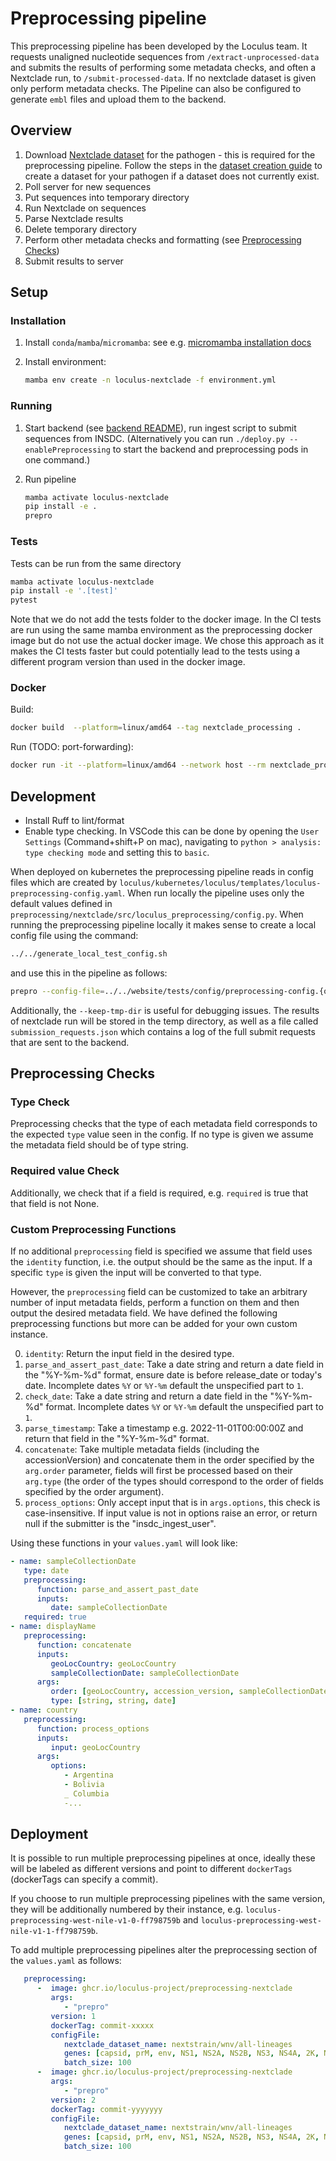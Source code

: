 # Preprocessing pipeline

This preprocessing pipeline has been developed by the Loculus team. It requests unaligned nucleotide sequences from `/extract-unprocessed-data` and submits the results of performing some metadata checks, and often a Nextclade run, to `/submit-processed-data`. If no nextclade dataset is given only perform metadata checks. The Pipeline can also be configured to generate `embl` files and upload them to the backend.

## Overview

1. Download [Nextclade dataset](https://docs.nextstrain.org/projects/nextclade/en/stable/user/datasets.html) for the pathogen - this is required for the preprocessing pipeline. Follow the steps in the [dataset creation guide](https://github.com/nextstrain/nextclade_data/blob/master/docs/dataset-creation-guide.md) to create a dataset for your pathogen if a dataset does not currently exist.
1. Poll server for new sequences
1. Put sequences into temporary directory
1. Run Nextclade on sequences
1. Parse Nextclade results
1. Delete temporary directory
1. Perform other metadata checks and formatting (see [Preprocessing Checks](#preprocessing-checks))
1. Submit results to server

## Setup

### Installation

1. Install `conda`/`mamba`/`micromamba`: see e.g. [micromamba installation docs](https://mamba.readthedocs.io/en/latest/micromamba-installation.html#umamba-install)
1. Install environment:

   ```sh
   mamba env create -n loculus-nextclade -f environment.yml
   ```

### Running

1. Start backend (see [backend README](../backend/README.md)), run ingest script to submit sequences from INSDC. (Alternatively you can run `./deploy.py --enablePreprocessing` to start the backend and preprocessing pods in one command.)

1. Run pipeline

   ```bash
   mamba activate loculus-nextclade
   pip install -e .
   prepro
   ```

### Tests

Tests can be run from the same directory

```sh
mamba activate loculus-nextclade
pip install -e '.[test]'
pytest
```

Note that we do not add the tests folder to the docker image. In the CI tests are run using the same mamba environment as the preprocessing docker image but do not use the actual docker image. We chose this approach as it makes the CI tests faster but could potentially lead to the tests using a different program version than used in the docker image.

### Docker

Build:

```bash
docker build  --platform=linux/amd64 --tag nextclade_processing .
```

Run (TODO: port-forwarding):

```bash
docker run -it --platform=linux/amd64 --network host --rm nextclade_processing python main.py
```

## Development

- Install Ruff to lint/format
- Enable type checking. In VSCode this can be done by opening the `User Settings` (Command+shift+P on mac), navigating to `python > analysis: type checking mode` and setting this to `basic`.

When deployed on kubernetes the preprocessing pipeline reads in config files which are created by `loculus/kubernetes/loculus/templates/loculus-preprocessing-config.yaml`. When run locally the pipeline uses only the default values defined in `preprocessing/nextclade/src/loculus_preprocessing/config.py`. When running the preprocessing pipeline locally it makes sense to create a local config file using the command:

```sh
../../generate_local_test_config.sh
```

and use this in the pipeline as follows:

```sh
prepro --config-file=../../website/tests/config/preprocessing-config.{organism}.yaml --keep-tmp-dir
```

Additionally, the `--keep-tmp-dir` is useful for debugging issues. The results of nextclade run will be stored in the temp directory, as well as a file called `submission_requests.json` which contains a log of the full submit requests that are sent to the backend.

## Preprocessing Checks

### Type Check

Preprocessing checks that the type of each metadata field corresponds to the expected `type` value seen in the config. If no type is given we assume the metadata field should be of type string.

### Required value Check

Additionally, we check that if a field is required, e.g. `required` is true that that field is not None.

### Custom Preprocessing Functions

If no additional `preprocessing` field is specified we assume that field uses the `identity` function, i.e. the output should be the same as the input. If a specific `type` is given the input will be converted to that type.

However, the `preprocessing` field can be customized to take an arbitrary number of input metadata fields, perform a function on them and then output the desired metadata field. We have defined the following preprocessing functions but more can be added for your own custom instance.

0. `identity`: Return the input field in the desired type.
1. `parse_and_assert_past_date`: Take a date string and return a date field in the "%Y-%m-%d" format, ensure date is before release_date or today's date. Incomplete dates `%Y` or `%Y-%m` default the unspecified part to `1`.
2. `check_date`: Take a date string and return a date field in the "%Y-%m-%d" format. Incomplete dates `%Y` or `%Y-%m` default the unspecified part to `1`.
3. `parse_timestamp`: Take a timestamp e.g. 2022-11-01T00:00:00Z and return that field in the "%Y-%m-%d" format.
4. `concatenate`: Take multiple metadata fields (including the accessionVersion) and concatenate them in the order specified by the `arg.order` parameter, fields will first be processed based on their `arg.type` (the order of the types should correspond to the order of fields specified by the order argument).
5. `process_options`: Only accept input that is in `args.options`, this check is case-insensitive. If input value is not in options raise an error, or return null if the submitter is the "insdc_ingest_user".

Using these functions in your `values.yaml` will look like:

```yaml
- name: sampleCollectionDate
   type: date
   preprocessing:
      function: parse_and_assert_past_date
      inputs:
         date: sampleCollectionDate
   required: true
- name: displayName
   preprocessing:
      function: concatenate
      inputs:
         geoLocCountry: geoLocCountry
         sampleCollectionDate: sampleCollectionDate
      args:
         order: [geoLocCountry, accession_version, sampleCollectionDate]
         type: [string, string, date]
- name: country
   preprocessing:
      function: process_options
      inputs:
         input: geoLocCountry
      args:
         options:
            - Argentina
            - Bolivia
            _ Columbia
            -...
```

## Deployment

It is possible to run multiple preprocessing pipelines at once, ideally these will be labeled as different versions and point to different `dockerTags` (dockerTags can specify a commit).

If you choose to run multiple preprocessing pipelines with the same version, they will be additionally numbered by their instance, e.g. `loculus-preprocessing-west-nile-v1-0-ff798759b` and `loculus-preprocessing-west-nile-v1-1-ff798759b`. 

To add multiple preprocessing pipelines alter the preprocessing section of the `values.yaml` as follows:

```yaml
   preprocessing:
      -  image: ghcr.io/loculus-project/preprocessing-nextclade
         args:
            - "prepro"
         version: 1
         dockerTag: commit-xxxxx
         configFile:
            nextclade_dataset_name: nextstrain/wnv/all-lineages
            genes: [capsid, prM, env, NS1, NS2A, NS2B, NS3, NS4A, 2K, NS4B, NS5]
            batch_size: 100
      -  image: ghcr.io/loculus-project/preprocessing-nextclade
         args:
            - "prepro"
         version: 2
         dockerTag: commit-yyyyyyy
         configFile:
            nextclade_dataset_name: nextstrain/wnv/all-lineages
            genes: [capsid, prM, env, NS1, NS2A, NS2B, NS3, NS4A, 2K, NS4B, NS5]
            batch_size: 100
```

